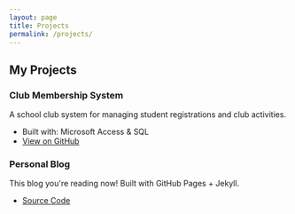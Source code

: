 ```yaml
---
layout: page
title: Projects
permalink: /projects/
---
```


## My Projects

### Club Membership System
A school club system for managing student registrations and club activities.
- Built with: Microsoft Access & SQL
- [View on GitHub](https://github.com/shadrack9633/club-system)

### Personal Blog
This blog you're reading now! Built with GitHub Pages + Jekyll.
- [Source Code](https://github.com/shadrack9633/shadrack9633.github.io)

